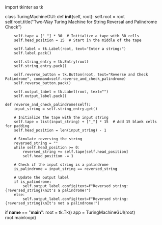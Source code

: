 

import tkinter as tk

class TuringMachineGUI:
    def __init__(self, root):
        self.root = root
        self.root.title("Two-Way Turing Machine for String Reversal and Palindrome Check")

        self.tape = ["_"] * 30  # Initialize a tape with 30 cells
        self.head_position = 15  # Start in the middle of the tape

        self.label = tk.Label(root, text="Enter a string:")
        self.label.pack()

        self.string_entry = tk.Entry(root)
        self.string_entry.pack()

        self.reverse_button = tk.Button(root, text="Reverse and Check Palindrome", command=self.reverse_and_check_palindrome)
        self.reverse_button.pack()

        self.output_label = tk.Label(root, text="")
        self.output_label.pack()

    def reverse_and_check_palindrome(self):
        input_string = self.string_entry.get()

        # Initialize the tape with the input string
        self.tape = list(input_string) + ["_"] * 15  # Add 15 blank cells for padding
        self.head_position = len(input_string) - 1

        # Simulate reversing the string
        reversed_string = ""
        while self.head_position >= 0:
            reversed_string += self.tape[self.head_position]
            self.head_position -= 1

        # Check if the input string is a palindrome
        is_palindrome = input_string == reversed_string

        # Update the output label
        if is_palindrome:
            self.output_label.config(text=f"Reversed string: {reversed_string}\nIt's a palindrome!")
        else:
            self.output_label.config(text=f"Reversed string: {reversed_string}\nIt's not a palindrome!")

if __name__ == "__main__":
    root = tk.Tk()
    app = TuringMachineGUI(root)
    root.mainloop()